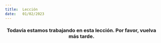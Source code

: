 ```yaml
---
title:  Lección
date:   01/02/2023
---
```


### <center>Todavía estamos trabajando en esta lección. Por favor, vuelva más tarde.</center>